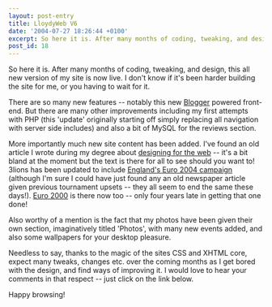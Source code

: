 ```yaml
---
layout: post-entry
title: LloydyWeb V6
date: '2004-07-27 18:26:44 +0100'
excerpt: So here it is. After many months of coding, tweaking, and design, an all new version of my site is now live.
post_id: 18
---
```

So here it is. After many months of coding, tweaking, and design, this all new version of my site is now live. I don't know if it's been harder building the site for me, or you having to wait for it.

There are so many new features -- notably this new [Blogger][1] powered front-end. But there are many other improvements including my first attempts with PHP (this 'update' originally starting off simply replacing all navigation with server side includes) and also a bit of MySQL for the reviews section.

More importantly much new site content has been added. I've found an old article I wrote during my degree about [designing for the web][2] -- it's a bit bland at the moment but the text is there for all to see should you want to! 3lions has been updated to include [England's Euro 2004 campaign][3] (although I'm sure I could have just found any an old newspaper article given previous tournament upsets -- they all seem to end the same these days!). [Euro 2000][4] is there now too -- only four years late in getting that one done!

Also worthy of a mention is the fact that my photos have been given their own section, imaginatively titled 'Photos', with many new events added, and also some wallpapers for your desktop pleasure.

Needless to say, thanks to the magic of the sites CSS and XHTML core, expect many tweaks, changes etc. over the coming months as I get bored with the design, and find ways of improving it. I would love to hear your comments in that respect -- just click on the link below.

Happy browsing!

[1]: http://www.blogger.com/
[2]: http://lloydyweb.org/articles/webdesign/
[3]: /2004/07/euro_2004/
[4]: /2004/07/look_how_far_weve_come/